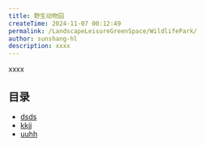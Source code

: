 ```yaml
---
title: 野生动物园
createTime: 2024-11-07 00:12:49
permalink: /LandscapeLeisureGreenSpace/WildlifePark/
author: sunshang-hl
description: xxxx
---
```


xxxx

## 目录
- [dsds](./1.dsds.md)
- [kkjj](./2.kkjj.md)
- [uuhh](./3.uuhh.md)
